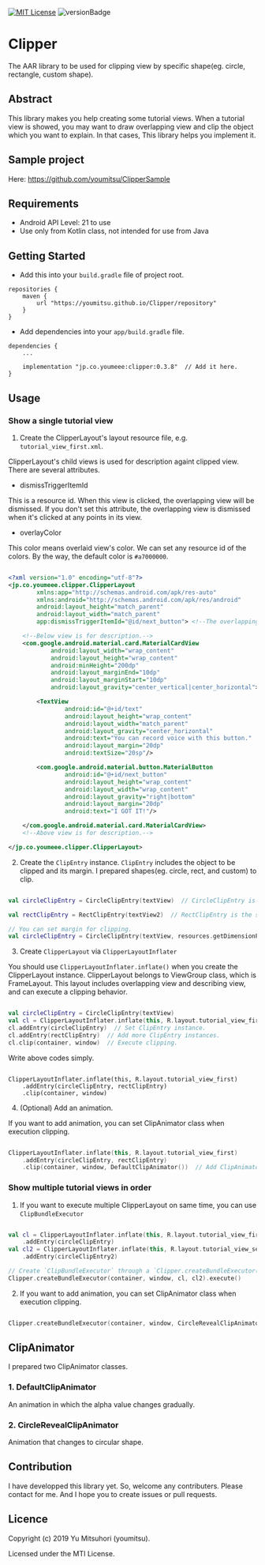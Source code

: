 [![MIT License](http://img.shields.io/badge/license-MIT-blue.svg?style=flat)](LICENSE)
![versionBadge](https://img.shields.io/badge/version-0.3.8-green.svg)

# Clipper


The AAR library to be used for clipping view by specific shape(eg. circle, rectangle, custom shape).


## Abstract


This library makes you help creating some tutorial views.
When a tutorial view is showed, you may want to draw overlapping view and clip the object which you want to explain.
In that cases, This library helps you implement it.

## Sample project

Here: 
https://github.com/youmitsu/ClipperSample

## Requirements


- Android API Level: 21 to use
- Use only from Kotlin class, not intended for use from Java


## Getting Started


- Add this into your `build.gradle` file of project root.


```
repositories {
    maven {
        url "https://youmitsu.github.io/Clipper/repository"
    }
}
```


- Add dependencies into your `app/build.gradle` file.

```
dependencies {
    ...
    
    implementation "jp.co.youmeee:clipper:0.3.8"  // Add it here.
}
```


## Usage

### Show a single tutorial view

1. Create the ClipperLayout's layout resource file, e.g. `tutorial_view_first.xml`.

ClipperLayout's child views is used for description againt clipped view.
There are several attributes.

- dismissTriggerItemId

This is a resource id.
When this view is clicked, the overlapping view will be dismissed.
If you don't set this attribute, the overlapping view is dismissed when it's clicked at any points in its view.

- overlayColor

This color means overlaid view's color.
We can set any resource id of the colors.
By the way, the default color is `#a7000000`.

```tutorial_view_first.xml

<?xml version="1.0" encoding="utf-8"?>
<jp.co.youmeee.clipper.ClipperLayout
        xmlns:app="http://schemas.android.com/apk/res-auto"
        xmlns:android="http://schemas.android.com/apk/res/android"
        android:layout_height="match_parent"
        android:layout_width="match_parent"
        app:dismissTriggerItemId="@id/next_button"> <!--The overlapping view will be dismissed when the id of next_button is clicked.-->

    <!--Below view is for description.-->
    <com.google.android.material.card.MaterialCardView
            android:layout_width="wrap_content"
            android:layout_height="wrap_content"
            android:minHeight="200dp"
            android:layout_marginEnd="10dp"
            android:layout_marginStart="10dp"
            android:layout_gravity="center_vertical|center_horizontal">

        <TextView
                android:id="@+id/text"
                android:layout_height="wrap_content"
                android:layout_width="match_parent"
                android:layout_gravity="center_horizontal"
                android:text="You can record voice with this button."
                android:layout_margin="20dp"
                android:textSize="20sp"/>

        <com.google.android.material.button.MaterialButton
                android:id="@+id/next_button"
                android:layout_height="wrap_content"
                android:layout_width="wrap_content"
                android:layout_gravity="right|bottom"
                android:layout_margin="20dp"
                android:text="I GOT IT!"/>

    </com.google.android.material.card.MaterialCardView>
    <!--Above view is for description.-->

</jp.co.youmeee.clipper.ClipperLayout>

```


2. Create the `ClipEntry` instance. `ClipEntry` includes the object to be clipped and its margin. I prepared shapes(eg. circle, rect, and custom) to clip.

```kotlin

val circleClipEntry = CircleClipEntry(textView)  // CircleClipEntry is the subclass of ClipEntry for clipping with a circle shape.

val rectClipEntry = RectClipEntry(textView2)  // RectClipEntry is the subclass of ClipEntry for clipping with a rectangle shape.

// You can set margin for clipping.
val circleClipEntry = CircleClipEntry(textView, resources.getDimensionPixelSize(R.dimen.fab_margin))  // Set the margin value into second args of ClipEntry constructor.

```

3. Create `ClipperLayout` via `ClipperLayoutInflater`

You should use `ClipperLayoutInflater.inflate()` when you create the ClipperLayout instance.
ClipperLayout belongs to ViewGroup class, which is FrameLayout. 
This layout includes overlapping view and describing view, and can execute a clipping behavior.


```kotlin

val circleClipEntry = CircleClipEntry(textView)
val cl = ClipperLayoutInflater.inflate(this, R.layout.tutorial_view_first)  // Create the ClipperLayout.
cl.addEntry(circleClipEntry)  // Set ClipEntry instance.
cl.addEntry(rectClipEntry)  // Add more ClipEntry instances.
cl.clip(container, window)  // Execute clipping.
```

Write above codes simply.

```

ClipperLayoutInflater.inflate(this, R.layout.tutorial_view_first)
    .addEntry(circleClipEntry, rectClipEntry)
    .clip(container, window)

```


4. (Optional) Add an animation.

If you want to add animation, you can set ClipAnimator class when execution clipping.

```kotlin

ClipperLayoutInflater.inflate(this, R.layout.tutorial_view_first)
    .addEntry(circleClipEntry, rectClipEntry)
    .clip(container, window, DefaultClipAnimator())  // Add ClipAnimator instance to the 3rd arg.

```

### Show multiple tutorial views in order


1. If you want to execute multiple ClipperLayout on same time, you can use `ClipBundleExecutor`


```kotlin

val cl = ClipperLayoutInflater.inflate(this, R.layout.tutorial_view_first)
    .addEntry(circleClipEntry)
val cl2 = ClipperLayoutInflater.inflate(this, R.layout.tutorial_view_second)
    .addEntry(circleClipEntry2)

// Create `ClipBundleExecutor` through a `Clipper.createBundleExecutor()` method. To execute clipping, call `execute()` method. 
Clipper.createBundleExecutor(container, window, cl, cl2).execute()  

```

2. If you want to add animation, you can set ClipAnimator class when execution clipping.


```kotlin

Clipper.createBundleExecutor(container, window, CircleRevealClipAnimator(), cl, cl2).execute() 

```


## ClipAnimator

I prepared two ClipAnimator classes.

### 1. DefaultClipAnimator

An animation in which the alpha value changes gradually.


### 2. CircleRevealClipAnimator

Animation that changes to circular shape.

## Contribution

I have developped this library yet.
So, welcome any contributers.
Please contact for me. 
And I hope you to create issues or pull requests.

## Licence

Copyright (c) 2019 Yu Mitsuhori (youmitsu).

Licensed under the MTI License.
